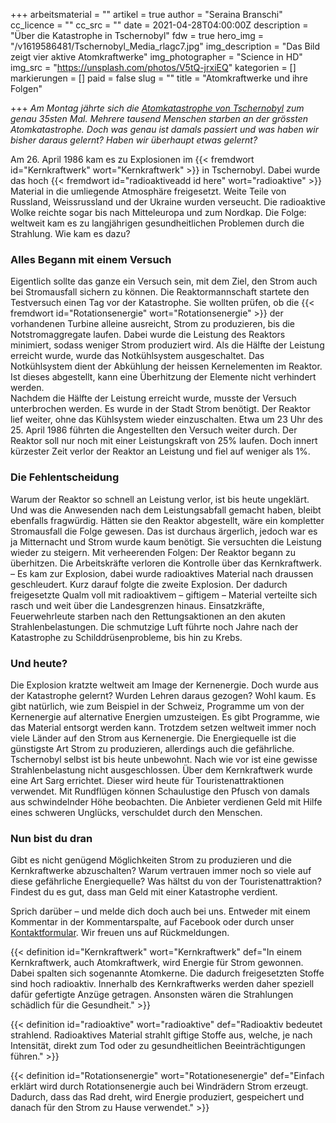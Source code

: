 +++
arbeitsmaterial = ""
artikel = true
author = "Seraina Branschi"
cc_licence = ""
cc_src = ""
date = 2021-04-28T04:00:00Z
description = "Über die Katastrophe in Tschernobyl"
fdw = true
hero_img = "/v1619586481/Tschernobyl_Media_rlagc7.jpg"
img_description = "Das Bild zeigt vier aktive Atomkraftwerke"
img_photographer = "Science in HD"
img_src = "https://unsplash.com/photos/V5tQ-jrxiEQ"
kategorien = []
markierungen = []
paid = false
slug = ""
title = "Atomkraftwerke und ihre Folgen"

+++
_Am Montag jährte sich die_ [_Atomkatastrophe von Tschernobyl_](https://www.planet-wissen.de/technik/atomkraft/das_reaktorunglueck_von_tschernobyl/index.html) _zum genau 35sten Mal. Mehrere tausend Menschen starben an der grössten Atomkatastrophe. Doch was genau ist damals passiert und was haben wir bisher daraus gelernt? Haben wir überhaupt etwas gelernt?_

Am 26. April 1986 kam es zu Explosionen im {{< fremdwort id="Kernkraftwerk" wort="Kernkraftwerk" >}} in Tschernobyl. Dabei wurde das hoch {{< fremdwort id="radioaktiveadd id here" wort="radioaktive" >}} Material in die umliegende Atmosphäre freigesetzt. Weite Teile von Russland, Weissrussland und der Ukraine wurden verseucht. Die radioaktive Wolke reichte sogar bis nach Mitteleuropa und zum Nordkap. Die Folge: weltweit kam es zu langjährigen gesundheitlichen Problemen durch die Strahlung. Wie kam es dazu?

### Alles Begann mit einem Versuch

Eigentlich sollte das ganze ein Versuch sein, mit dem Ziel, den Strom auch bei Stromausfall sichern zu können. Die Reaktormannschaft startete den Testversuch einen Tag vor der Katastrophe. Sie wollten prüfen, ob die {{< fremdwort id="Rotationsenergie" wort="Rotationsenergie" >}} der vorhandenen Turbine alleine ausreicht, Strom zu produzieren, bis die Notstromaggregate laufen. Dabei wurde die Leistung des Reaktors minimiert, sodass weniger Strom produziert wird. Als die Hälfte der Leistung erreicht wurde, wurde das Notkühlsystem ausgeschaltet. Das Notkühlsystem dient der Abkühlung der heissen Kernelementen im Reaktor. Ist dieses abgestellt, kann eine Überhitzung der Elemente nicht verhindert werden.  
Nachdem die Hälfte der Leistung erreicht wurde, musste der Versuch unterbrochen werden. Es wurde in der Stadt Strom benötigt. Der Reaktor lief weiter, ohne das Kühlsystem wieder einzuschalten. Etwa um 23 Uhr des 25. April 1986 führten die Angestellten den Versuch weiter durch. Der Reaktor soll nur noch mit einer Leistungskraft von 25% laufen. Doch innert kürzester Zeit verlor der Reaktor an Leistung und fiel auf weniger als 1%.

### Die Fehlentscheidung

Warum der Reaktor so schnell an Leistung verlor, ist bis heute ungeklärt. Und was die Anwesenden nach dem Leistungsabfall gemacht haben, bleibt ebenfalls fragwürdig. Hätten sie den Reaktor abgestellt, wäre ein kompletter Stromausfall die Folge gewesen. Das ist durchaus ärgerlich, jedoch war es ja Mitternacht und Strom wurde kaum benötigt. Sie versuchten die Leistung wieder zu steigern. Mit verheerenden Folgen: Der Reaktor begann zu überhitzen. Die Arbeitskräfte verloren die Kontrolle über das Kernkraftwerk. – Es kam zur Explosion, dabei wurde radioaktives Material nach draussen geschleudert. Kurz darauf folgte die zweite Explosion. Der dadurch freigesetzte Qualm voll mit radioaktivem – giftigem – Material verteilte sich rasch und weit über die Landesgrenzen hinaus. Einsatzkräfte, Feuerwehrleute starben nach den Rettungsaktionen an den akuten Strahlenbelastungen. Die schmutzige Luft führte noch Jahre nach der Katastrophe zu Schilddrüsenprobleme, bis hin zu Krebs.

### Und heute?

Die Explosion kratzte weltweit am Image der Kernenergie. Doch wurde aus der Katastrophe gelernt? Wurden Lehren daraus gezogen? Wohl kaum. Es gibt natürlich, wie zum Beispiel in der Schweiz, Programme um von der Kernenergie auf alternative Energien umzusteigen. Es gibt Programme, wie das Material entsorgt werden kann. Trotzdem setzen weltweit immer noch viele Länder auf den Strom aus Kernenergie. Die Energiequelle ist die günstigste Art Strom zu produzieren, allerdings auch die gefährliche.  
Tschernobyl selbst ist bis heute unbewohnt. Nach wie vor ist eine gewisse Strahlenbelastung nicht ausgeschlossen. Über dem Kernkraftwerk wurde eine Art Sarg errichtet. Dieser wird heute für Touristenattraktionen verwendet. Mit Rundflügen können Schaulustige den Pfusch von damals aus schwindelnder Höhe beobachten. Die Anbieter verdienen Geld mit Hilfe eines schweren Unglücks, verschuldet durch den Menschen.

### Nun bist du dran

Gibt es nicht genügend Möglichkeiten Strom zu produzieren und die Kernkraftwerke abzuschalten? Warum vertrauen immer noch so viele auf diese gefährliche Energiequelle? Was hältst du von der Touristenattraktion? Findest du es gut, dass man Geld mit einer Katastrophe verdient.

Sprich darüber – und melde dich doch auch bei uns. Entweder mit einem Kommentar in der Kommentarspalte, auf Facebook oder durch unser [Kontaktformular](https://www.chinderzytig.ch/kontakt/). Wir freuen uns auf Rückmeldungen.

{{< definition id="Kernkraftwerk" wort="Kernkraftwerk" def="In einem Kernkraftwerk, auch Atomkraftwerk, wird Energie für Strom gewonnen. Dabei spalten sich sogenannte Atomkerne. Die dadurch freigesetzten Stoffe sind hoch radioaktiv. Innerhalb des Kernkraftwerks werden daher speziell dafür gefertigte Anzüge getragen. Ansonsten wären die Strahlungen schädlich für die Gesundheit." >}}

{{< definition id="radioaktive" wort="radioaktive" def="Radioaktiv bedeutet strahlend. Radioaktives Material strahlt giftige Stoffe aus, welche, je nach Intensität, direkt zum Tod oder zu gesundheitlichen Beeinträchtigungen führen." >}}

{{< definition id="Rotationsenergie" wort="Rotationesenergie" def="Einfach erklärt wird durch Rotationsenergie auch bei Windrädern Strom erzeugt. Dadurch, dass das Rad dreht, wird Energie produziert, gespeichert und danach für den Strom zu Hause verwendet." >}}